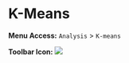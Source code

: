 # K-Means

**Menu Access:** `Analysis` > `K-means`

**Toolbar Icon:** ![](/images/analysis/kmeans.png)

